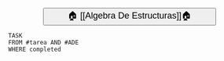 
<button style="width:70%;  margin-left:14%"><p style="font-size:18px; margin: 0 10; "> 🏠 [[Algebra De Estructuras]]🏠 </p> </button>

```dataview
TASK
FROM #tarea AND #ADE 
WHERE completed 
```